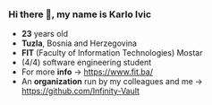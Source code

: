### Hi there 👋, my name is Karlo Ivic

- **23** years old
- **Tuzla**, Bosnia and Herzegovina
- **FIT** (Faculty of Information Technologies) Mostar 
- (4/4) software engineering student
- For more **info** -> https://www.fit.ba/
-  An **organization** run by my colleagues and me -> https://github.com/Infinity-Vault




